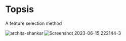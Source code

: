 # Topsis
A feature selection method

<p><img align="left" src="https://github.com/Archita-Shankar/Topsis/assets/121395581/fcb5c1a9-51e7-4b83-bc28-08f457da42eb" alt="archita-shankar" /></p>



![Screenshot 2023-06-15 222144-3](https://github.com/Archita-Shankar/Topsis/assets/121395581/54b3c9c4-d55e-4bcd-b650-1c9aa3a59698)






